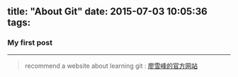 title: "About Git"
date: 2015-07-03 10:05:36
tags:
---
### My first post 
-------------

> recommend a website about learning git :
[廖雪峰的官方网站](http://www.liaoxuefeng.com/wiki/0013739516305929606dd18361248578c67b8067c8c017b000)
